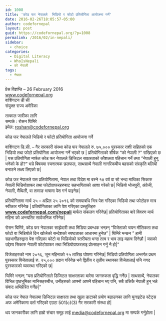 ```yaml
---
id: 1008
title: 'कोड फर नेपालले  भिडियो र फोटो प्रतियोगिता आयोजना गर्ने'
date: 2016-02-26T18:05:57-05:00
author: codefornepal
layout: post
guid: https://codefornepal.org/?p=1008
permalink: /2016/02/in-nepali/
sidebar:
  - choice
categories:
  - Digital Literacy
  - WhoIsNepali
  - को नेपाली
tags:
  - नेपाल
---
```

प्रेस विज्ञप्ति &#8211; 26 February 2016  
www.codefornepal.org  
वाशिंगटन डी सी  
संयुक्त राज्य अमेरिका

तत्काल जारीका लागि  
सम्पर्क : रोसन घिमिरे  
इमेल: roshan@codefornepal.org

कोड फर नेपालले भिडियो र फोटो प्रतियोगिता आयोजना गर्ने

वाशिंगटन डि.सी. &#8211; गैर सरकारी संस्था कोड फर नेपालले रु. ७५,००० पुरस्कार राशी सहितको एक भिडियो तथा फोटो प्रतियोगिता आयोजना गर्ने भएको छ | प्रतियोगिताको शीर्षक &#8220;को नेपाली ?&#8221; राखिएको छ | यस प्रतियोगिता मार्फत कोड फर नेपालले डिजिटल साक्षरताको कौशलता पहिचान गर्ने तथा &#8220;नेपाली हुनु भनेको के हो?&#8221; भन्ने बिषयमा रचनात्मक छलफल, साथसाथै नेपाली नागरिकबीच बहसको संस्कृति बलियो बनाउने लक्ष्य लिएको छ|

कोड फर नेपालले यस प्रतियोगितामा, नेपाल तथा विदेश मा बस्ने १४ वर्ष वा सो भन्दा माथिका सिकारु नेपाली भिडियोग्राफर तथा फोटोग्राफरहरुबाट सहभागिताको आशा गरेको छ| भिडियो भोजपुरी, अंग्रेजी, नेपाली, मैथिली, वा तामाङ भाषामा पेश गर्न पाइनेछ|

प्रतियोगितामा मार्च २५ &#8211; अप्रिल २५ २०१६ को समयाबधि भित्र पेश गरिएका भिडियो तथा फोटोहरु मात्र स्वीकार गरिनेछ | प्रतियोगिताका लागि पेश गरिएका प्रस्तुतिहरु <span style="color: #993300;"><a style="color: #993300;" href="https://codefornepal.org/nepali/#/event/en" target="_blank"><strong>www.codefornepal.com/nepali</strong> </a></span>मार्फत संकलन गरिनेछ| प्रतियोगिताका बारे विवरण मार्च महिना को अन्त्यतिर सार्वजनिक गरिनेछ|

रोसन घिमिरे, कोड फर नेपालका साझेदारी तथा मिडिया प्रबन्धक भन्छन् &#8220;विजेताको चयन मौलिकता तथा फोटो वा भिडियोले दिन खोजेको सन्देशको स्पष्टताका आधारमा हुनेछ” | घिमिरे भन्छन &#8221; हामी सहभागीहरुद्वारा पेश गरिएका फोटो वा भिडियोको स्तरीयता भन्दा तत्व र भाव लाइ महत्व दिनेछौ | यसको उद्देश्य सिकारु नेपाली फोटोग्राफर तथा भिडियोग्राफरलाइ प्रोत्साहन गर्नु नै हो|”

विजेताहरुको नाम २०१६, जून महिनाको १५ तारिख घोषणा गरिनेछ| भिडियो प्रतियोगिता अन्तर्गत प्रथम पुरस्कार विजेतालाई रु. २५,००० प्रदान गरिनेछ भने द्वितीय र तृतीय स्थानका विजेतालाई पनि नगद पुरस्कारको व्यवस्था गरिएको छ|

घिमिरे भन्छन् &#8220;यस प्रतियोगिताले डिजिटल साक्षरताका बारेमा जागरुकता वृद्धि गर्नेछ | साथसाथै, नेपालका विभिन्न पृष्ठभूमिका मानिसहरुबीच, उनीहरुको आफ्नो आफ्नै पहिचान भए पनि, सबै उत्तिकै नेपाली हुन् भन्ने संवाद अभिप्रेरित गर्नेछ|”

कोड फर नेपाल नेपालमा डिजिटल साक्षरता तथा खुला डाटाको प्रयोग बढाउनका लागि युनाइटेड स्टेट्स अफ अमेरिकामा दर्ता गरिएको एउटा 501(c)(3) गैर सरकारी संस्था हो|

थप जानकारीका लागि हाम्रो संचार समूह लाई media@codefornepal.org मा सम्पर्क गर्नुहोला |